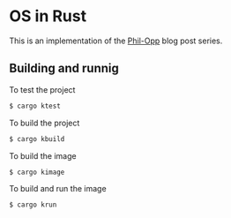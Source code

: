 # OS in Rust

This is an implementation of the [Phil-Opp](https://os.phil-opp.com/minimal-rust-kernel/) blog post series.

## Building and runnig

To test the project
```sh
$ cargo ktest
```

To build the project
```sh
$ cargo kbuild
```

To build the image
```sh
$ cargo kimage
```

To build and run the image
```sh
$ cargo krun
```
